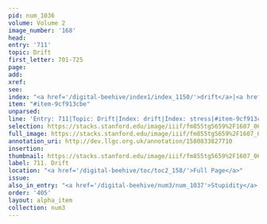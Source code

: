 ```yaml
---
pid: num_1036
volume: Volume 2
image_number: '168'
head: 
entry: '711'
topic: Drift
first_letter: 701-725
page: 
add: 
xref: 
see: 
index: "<a href='/digital-beehive/index1/index_1150/'>drift</a>|<a href='/digital-beehive/index4/index_3938/'>stress</a>"
item: "#item-9cf913cbe"
unparsed: 
line: 'Entry: 711|Topic: Drift|Index: drift|Index: stress|#item-9cf913cbe'
selection: https://stacks.stanford.edu/image/iiif/fm855tg5659%2F1607_0635/935,235,2782,362/full/0/default.jpg
full_image: https://stacks.stanford.edu/image/iiif/fm855tg5659%2F1607_0635/full/full/0/default.jpg
annotation_uri: http://dev.llgc.org.uk/annotation/1580833827710
insertion: 
thumbnail: https://stacks.stanford.edu/image/iiif/fm855tg5659%2F1607_0635/935,235,600,180/250,/0/default.jpg
label: 711. Drift
location: "<a href='/digital-beehive/toc/toc2_158/'>Full Page</a>"
issue: 
also_in_entry: "<a href='/digital-beehive/num3/num_1037'>Stupidity</a>|<a href='/digital-beehive/num3/num_1038'>Explana[ti]on</a>"
order: '405'
layout: alpha_item
collection: num3
---
```

